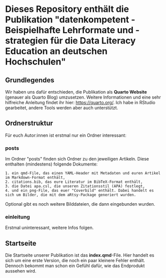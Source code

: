 # Dieses Repository enthält die Publikation "datenkompetent - Beispielhafte Lehrformate und -strategien für die Data Literacy Education an deutschen Hochschulen"

## Grundlegendes

Wir haben uns dafür entschieden, die Publikation als **Quarto Website** (genauer als Quarto Blog) umzusetzen. Weitere Informationen und eine sehr hilfreiche Anleitung findet ihr hier: <https://quarto.org/>. 
Ich habe in RStudio gearbeitet, andere Tools werden aber auch unterstützt. 

## Ordnerstruktur

Für euch Autor:innen ist erstmal nur ein Ordner interessant: 

### posts

Im Ordner "posts" finden sich Ordner zu den jeweiligen Artikeln. Diese enthalten (mindestens) folgende Dokumente:

    1. ein qmd-File, das einen YAML-Header mit Metadaten und euren Artikel im Markdown-Format enthält,
    2. citations.bib, das eure Literatur im BibTeX-Format enthält,
    3. die Datei apa.csl, die unseren Zitationsstil (APA) festlegt,
    4. und ein png-File, das euer "Coverbild" enthält. Dabei handelt es sich um Bilder, die mit dem aRtsy-Package generiert wurden.

Optional gibt es noch weitere Bilddateien, die dann eingebunden wurden. 

### einleitung

Erstmal uninteressant, weitere Infos folgen.

## Startseite

Die Startseite unserer Publikation ist das **index.qmd**-File. Hier handelt es sich um eine erste Version, die noch ein paar kleinere Fehler enthält. Dennoch bekommt man schon ein Gefühl dafür, wie das Endprodukt aussehen wird. 


